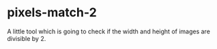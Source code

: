 # pixels-match-2
A little tool which is going to check if the width and height of images are divisible by 2. 
